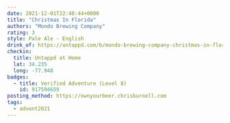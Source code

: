 ```yaml
---
date: 2021-12-01T22:48:44+0000
title: "Christmas In Florida"
authors: "Mondo Brewing Company"
rating: 3
style: Pale Ale - English
drink_of: https://untappd.com/b/mondo-brewing-company-christmas-in-florida/4586250/
checkin:
  title: Untappd at Home
  lat: 34.235
  long: -77.948
badges:
  - title: Verified Adventure (Level 8)
    id: 917594659
posting_method: https://ownyourbeer.chrisburnell.com
tags:
  - advent2021
---
```

